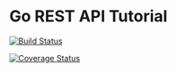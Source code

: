 
# Go REST API Tutorial

[![Build Status](https://travis-ci.org/zunayed/golang-crud-api.svg?branch=master)](https://travis-ci.org/zunayed/golang-crud-api)

[![Coverage Status](https://coveralls.io/repos/github/zunayed/golang-crud-api/badge.svg?branch=master)](https://coveralls.io/github/zunayed/golang-crud-api?branch=master)

